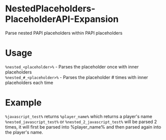 # NestedPlaceholders-PlaceholderAPI-Expansion
Parse nested PAPI placeholders within PAPI placeholders

# Usage
`%nested_<placeholder>%` - Parses the placeholder once with inner placeholders  
`%nested_#_<placeholder>%` - Parses the placeholder # times with inner placeholders each time

# Example
`%javascript_test%` returns `%player_name%` which returns a player's name  
`%nested_javascript_test%` or `%nested_2_javascript_test%` will be parsed 2 times, it will first be parsed into %player_name% and then parsed again into the player's name.
